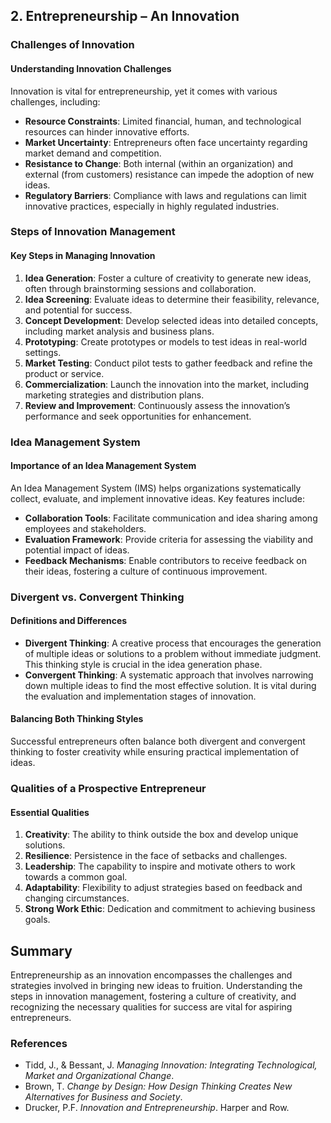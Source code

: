 
## 2. Entrepreneurship – An Innovation

### Challenges of Innovation

#### Understanding Innovation Challenges
Innovation is vital for entrepreneurship, yet it comes with various challenges, including:
- **Resource Constraints**: Limited financial, human, and technological resources can hinder innovative efforts.
- **Market Uncertainty**: Entrepreneurs often face uncertainty regarding market demand and competition.
- **Resistance to Change**: Both internal (within an organization) and external (from customers) resistance can impede the adoption of new ideas.
- **Regulatory Barriers**: Compliance with laws and regulations can limit innovative practices, especially in highly regulated industries.

### Steps of Innovation Management

#### Key Steps in Managing Innovation
1. **Idea Generation**: Foster a culture of creativity to generate new ideas, often through brainstorming sessions and collaboration.
2. **Idea Screening**: Evaluate ideas to determine their feasibility, relevance, and potential for success.
3. **Concept Development**: Develop selected ideas into detailed concepts, including market analysis and business plans.
4. **Prototyping**: Create prototypes or models to test ideas in real-world settings.
5. **Market Testing**: Conduct pilot tests to gather feedback and refine the product or service.
6. **Commercialization**: Launch the innovation into the market, including marketing strategies and distribution plans.
7. **Review and Improvement**: Continuously assess the innovation’s performance and seek opportunities for enhancement.

### Idea Management System

#### Importance of an Idea Management System
An Idea Management System (IMS) helps organizations systematically collect, evaluate, and implement innovative ideas. Key features include:
- **Collaboration Tools**: Facilitate communication and idea sharing among employees and stakeholders.
- **Evaluation Framework**: Provide criteria for assessing the viability and potential impact of ideas.
- **Feedback Mechanisms**: Enable contributors to receive feedback on their ideas, fostering a culture of continuous improvement.

### Divergent vs. Convergent Thinking

#### Definitions and Differences
- **Divergent Thinking**: A creative process that encourages the generation of multiple ideas or solutions to a problem without immediate judgment. This thinking style is crucial in the idea generation phase.
- **Convergent Thinking**: A systematic approach that involves narrowing down multiple ideas to find the most effective solution. It is vital during the evaluation and implementation stages of innovation.

#### Balancing Both Thinking Styles
Successful entrepreneurs often balance both divergent and convergent thinking to foster creativity while ensuring practical implementation of ideas.

### Qualities of a Prospective Entrepreneur

#### Essential Qualities
1. **Creativity**: The ability to think outside the box and develop unique solutions.
2. **Resilience**: Persistence in the face of setbacks and challenges.
3. **Leadership**: The capability to inspire and motivate others to work towards a common goal.
4. **Adaptability**: Flexibility to adjust strategies based on feedback and changing circumstances.
5. **Strong Work Ethic**: Dedication and commitment to achieving business goals.


## Summary
Entrepreneurship as an innovation encompasses the challenges and strategies involved in bringing new ideas to fruition. Understanding the steps in innovation management, fostering a culture of creativity, and recognizing the necessary qualities for success are vital for aspiring entrepreneurs.

### References
- Tidd, J., & Bessant, J. *Managing Innovation: Integrating Technological, Market and Organizational Change*.
- Brown, T. *Change by Design: How Design Thinking Creates New Alternatives for Business and Society*.
- Drucker, P.F. *Innovation and Entrepreneurship*. Harper and Row.

